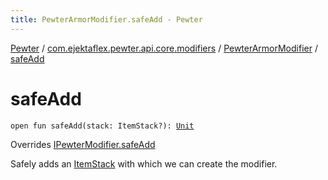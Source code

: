 ```yaml
---
title: PewterArmorModifier.safeAdd - Pewter
---
```


[Pewter](../../index.html) / [com.ejektaflex.pewter.api.core.modifiers](../index.html) / [PewterArmorModifier](index.html) / [safeAdd](./safe-add.html)

# safeAdd

`open fun safeAdd(stack: ItemStack?): `[`Unit`](https://kotlinlang.org/api/latest/jvm/stdlib/kotlin/-unit/index.html)

Overrides [IPewterModifier.safeAdd](../-i-pewter-modifier/safe-add.html)

Safely adds an [ItemStack](#) with which we can create the modifier.

